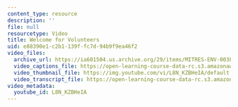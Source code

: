 ```yaml
---
content_type: resource
description: ''
file: null
resourcetype: Video
title: Welcome for Volunteers
uid: e88390e1-c2b1-139f-fc7d-94b9f9ea46f2
video_files:
  archive_url: https://ia601504.us.archive.org/29/items/MITRES-ENV-003F19/MITRESENV-003F19_01_Welcome_300k.mp4
  video_captions_file: https://open-learning-course-data-rc.s3.amazonaws.com/res-env-003-earthdnas-climate-101-fall-2019/6c34e27cdb195cdbba27b2b1a190b28c_L8N_KZBHeIA.vtt
  video_thumbnail_file: https://img.youtube.com/vi/L8N_KZBHeIA/default.jpg
  video_transcript_file: https://open-learning-course-data-rc.s3.amazonaws.com/res-env-003-earthdnas-climate-101-fall-2019/4e99cf352f6e2992c481af32ad8fefc3_L8N_KZBHeIA.pdf
video_metadata:
  youtube_id: L8N_KZBHeIA
---
```

